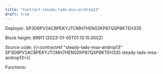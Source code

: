 ```yaml
---
title: "Contract steady-lads-msa-airdrop13"
draft: true
---
```

Deployer: SP3D6PV2ACBPEKYJTCMH7HEN02KP87QSP8KTEH335


 



Block height: 89911 (2023-01-05T01:13:15.000Z)

Source code: {{<contractref "steady-lads-msa-airdrop13" SP3D6PV2ACBPEKYJTCMH7HEN02KP87QSP8KTEH335 steady-lads-msa-airdrop13>}}

Functions:


